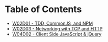 # Table of Contents

* [W02D01 - TDD, CommonJS, and NPM](/w02d01)
* [W02D03 - Networking with TCP and HTTP](/w02d03)
* [W04D02 - Client Side JavaScript & jQuery](/w04d02)
